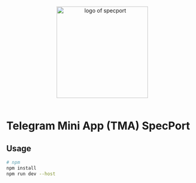 <p align="center">
  <br>
  <img width="240" src="./src/assets/sp.png" alt="logo of specport">
  <br>
  <br>
</p>

# Telegram Mini App (TMA) SpecPort

## Usage

```bash
# npm
npm install
npm run dev --host
```

